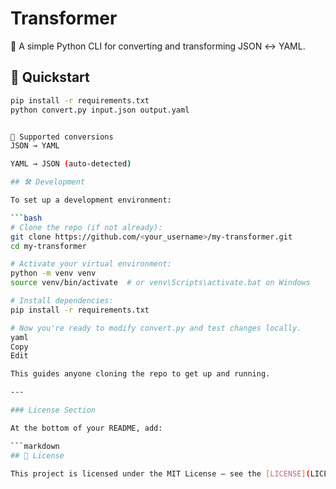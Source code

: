 # Transformer

🎨 A simple Python CLI for converting and transforming JSON ↔ YAML.

## 🚀 Quickstart

```bash
pip install -r requirements.txt
python convert.py input.json output.yaml


🔄 Supported conversions
JSON → YAML

YAML → JSON (auto-detected)

## 🛠️ Development

To set up a development environment:

```bash
# Clone the repo (if not already):
git clone https://github.com/<your_username>/my-transformer.git
cd my-transformer

# Activate your virtual environment:
python -m venv venv
source venv/bin/activate  # or venv\Scripts\activate.bat on Windows

# Install dependencies:
pip install -r requirements.txt

# Now you're ready to modify convert.py and test changes locally.
yaml
Copy
Edit

This guides anyone cloning the repo to get up and running.

---

### License Section

At the bottom of your README, add:

```markdown
## 📄 License

This project is licensed under the MIT License – see the [LICENSE](LICENSE) file for details.
